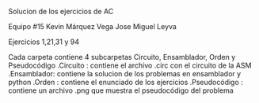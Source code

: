 Solucion de los ejercicios de AC

Equipo #15
Kevin Márquez Vega
Jose Miguel Leyva

Ejercicios 1,21,31 y 94

Cada carpeta contiene 4 subcarpetas Circuito, Ensamblador, Orden y Pseudocódigo
.Circuito : contiene el archivo .circ con el circuito de la ASM
.Ensamblador: contiene la solucion de los problemas en ensamblador y python
.Orden : contiene el enunciado de los ejercicios
.Pseudocódigo : contiene un archivo .png que muestra el pseudocódigo del problema
